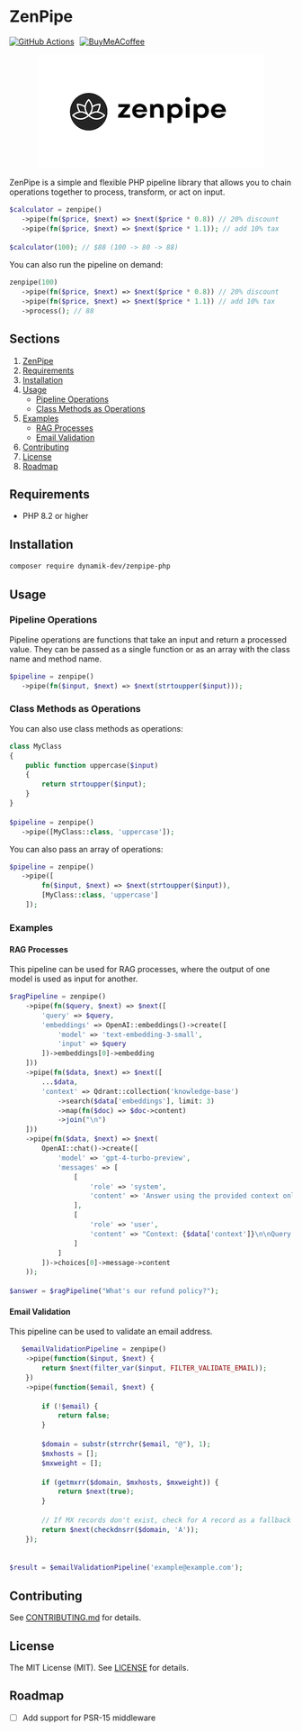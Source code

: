 # ZenPipe

<div style="display: flex; flex-direction: row; align-items: center; gap: 10px; margin-bottom: 10px;">
  <a href="https://github.com/dynamik-dev/zenpipe-php/actions/workflows/CI.yml">
    <img src="https://github.com/dynamik-dev/zenpipe-php/actions/workflows/CI.yml/badge.svg" alt="GitHub Actions">
  </a>
  <a href="https://buymeacoffee.com/chrisarter">
    <img src="https://raw.githubusercontent.com/pachadotdev/buymeacoffee-badges/main/bmc-yellow.svg" alt="BuyMeACoffee">
  </a>
</div>

<p align="center">
  <img src="./zenpipe.png" alt="ZenPipe Logo" style="max-width: 30rem;">
</p>

ZenPipe is a simple and flexible PHP pipeline library that allows you to chain operations together to process, transform, or act on input.

```php
$calculator = zenpipe()
   ->pipe(fn($price, $next) => $next($price * 0.8)) // 20% discount  
   ->pipe(fn($price, $next) => $next($price * 1.1)); // add 10% tax

$calculator(100); // $88 (100 -> 80 -> 88)
```

You can also run the pipeline on demand:

```php
zenpipe(100)
   ->pipe(fn($price, $next) => $next($price * 0.8)) // 20% discount  
   ->pipe(fn($price, $next) => $next($price * 1.1)) // add 10% tax
   ->process(); // 88
```

## Sections

1. [ZenPipe](#zenpipe)
2. [Requirements](#requirements)
3. [Installation](#installation)
4. [Usage](#usage)
   - [Pipeline Operations](#pipeline-operations)
   - [Class Methods as Operations](#class-methods-as-operations)
5. [Examples](#examples)
   - [RAG Processes](#rag-processes)
   - [Email Validation](#email-validation)
6. [Contributing](#contributing)
7. [License](#license)
8. [Roadmap](#roadmap)

## Requirements

- PHP 8.2 or higher

## Installation

```bash
composer require dynamik-dev/zenpipe-php
```
## Usage
### Pipeline Operations

Pipeline operations are functions that take an input and return a processed value. They can be passed as a single function or as an array with the class name and method name.

```php
$pipeline = zenpipe()
   ->pipe(fn($input, $next) => $next(strtoupper($input)));
```

### Class Methods as Operations

You can also use class methods as operations:

```php
class MyClass
{
    public function uppercase($input)
    {
        return strtoupper($input);
    }
}

$pipeline = zenpipe()
   ->pipe([MyClass::class, 'uppercase']);
```

You can also pass an array of operations:

```php
$pipeline = zenpipe()
   ->pipe([
        fn($input, $next) => $next(strtoupper($input)),
        [MyClass::class, 'uppercase']
    ]);
```

### Examples

#### RAG Processes

This pipeline can be used for RAG processes, where the output of one model is used as input for another.

```php
$ragPipeline = zenpipe()
    ->pipe(fn($query, $next) => $next([
        'query' => $query,
        'embeddings' => OpenAI::embeddings()->create([
            'model' => 'text-embedding-3-small',
            'input' => $query
        ])->embeddings[0]->embedding
    ]))
    ->pipe(fn($data, $next) => $next([
        ...$data,
        'context' => Qdrant::collection('knowledge-base')
            ->search($data['embeddings'], limit: 3)
            ->map(fn($doc) => $doc->content)
            ->join("\n")
    ]))
    ->pipe(fn($data, $next) => $next(
        OpenAI::chat()->create([
            'model' => 'gpt-4-turbo-preview',
            'messages' => [
                [
                    'role' => 'system',
                    'content' => 'Answer using the provided context only.'
                ],
                [
                    'role' => 'user',
                    'content' => "Context: {$data['context']}\n\nQuery: {$data['query']}"
                ]
            ]
        ])->choices[0]->message->content
    ));

$answer = $ragPipeline("What's our refund policy?");
```

#### Email Validation

This pipeline can be used to validate an email address.

```php
   $emailValidationPipeline = zenpipe()
    ->pipe(function($input, $next) {
        return $next(filter_var($input, FILTER_VALIDATE_EMAIL));
    })
    ->pipe(function($email, $next) {

        if (!$email) {
            return false;
        }
        
        $domain = substr(strrchr($email, "@"), 1);
        $mxhosts = [];
        $mxweight = [];
        
        if (getmxrr($domain, $mxhosts, $mxweight)) {
            return $next(true);
        }
        
        // If MX records don't exist, check for A record as a fallback
        return $next(checkdnsrr($domain, 'A'));
    });


$result = $emailValidationPipeline('example@example.com');
``` 

## Contributing

See [CONTRIBUTING.md](CONTRIBUTING.md) for details.

## License

The MIT License (MIT). See [LICENSE](LICENSE) for details.

## Roadmap

- [ ] Add support for PSR-15 middleware

